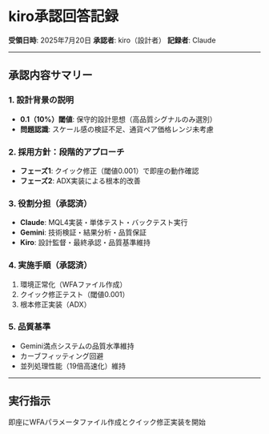 # kiro承認回答記録

**受領日時**: 2025年7月20日
**承認者**: kiro（設計者）
**記録者**: Claude

---

## 承認内容サマリー

### 1. 設計背景の説明
- **0.1（10%）閾値**: 保守的設計思想（高品質シグナルのみ選別）
- **問題認識**: スケール感の検証不足、通貨ペア価格レンジ未考慮

### 2. 採用方針：段階的アプローチ
- **フェーズ1**: クイック修正（閾値0.001）で即座の動作確認
- **フェーズ2**: ADX実装による根本的改善

### 3. 役割分担（承認済）
- **Claude**: MQL4実装・単体テスト・バックテスト実行
- **Gemini**: 技術検証・結果分析・品質保証
- **Kiro**: 設計監督・最終承認・品質基準維持

### 4. 実施手順（承認済）
1. 環境正常化（WFAファイル作成）
2. クイック修正テスト（閾値0.001）
3. 根本修正実装（ADX）

### 5. 品質基準
- Gemini満点システムの品質水準維持
- カーブフィッティング回避
- 並列処理性能（19倍高速化）維持

---

## 実行指示
即座にWFAパラメータファイル作成とクイック修正実装を開始
